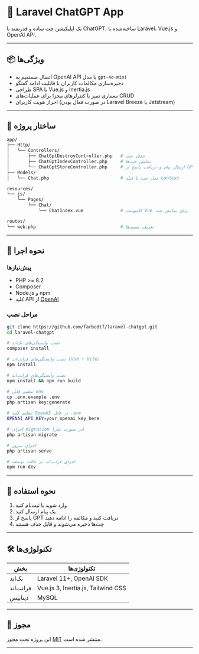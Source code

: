 # 💬 Laravel ChatGPT App

یک اپلیکیشن چت ساده و قدرتمند با ChatGPT، ساخته‌شده با Laravel، Vue.js و OpenAI API.

---

## 📦 ویژگی‌ها

- اتصال مستقیم به OpenAI API با مدل `gpt-4o-mini`
- ذخیره‌سازی مکالمات کاربران با قابلیت ادامه گفتگو
- طراحی SPA با Vue.js و Inertia.js
- معماری تمیز با کنترلرهای مجزا برای عملیات‌های CRUD
- احراز هویت کاربران (در صورت فعال بودن Laravel Breeze یا Jetstream)

---

## 🧱 ساختار پروژه

```bash
app/
├── Http/
│   └── Controllers/
│       ├── ChatGptDestroyController.php   # حذف چت
│       ├── ChatGptIndexController.php     # نمایش چت‌ها
│       └── ChatGptStoreController.php     # ارسال پیام و دریافت پاسخ از GPT
├── Models/
│   └── Chat.php                           # مدل چت با فیلد context

resources/
└── js/
    └── Pages/
        └── Chat/
            └── ChatIndex.vue              # کامپوننت Vue برای نمایش چت

routes/
└── web.php                                # تعریف مسیرها
```

---

## 🚀 نحوه اجرا

### پیش‌نیازها

- PHP >= 8.2  
- Composer  
- Node.js و npm  
- کلید API از [OpenAI](https://platform.openai.com/account/api-keys)

### مراحل نصب

```bash
git clone https://github.com/farbodtf/laravel-chatgpt.git
cd laravel-chatgpt

# نصب وابستگی‌های بک‌اند
composer install

# نصب وابستگی‌های فرانت‌اند (Vue + Vite)
npm install

# نصب وابستگی‌های فرانت‌اند
npm install && npm run build

# تنظیم فایل env
cp .env.example .env
php artisan key:generate

# تنظیم کلید OpenAI در فایل .env
OPENAI_API_KEY=your_openai_key_here

# اجرای migration (در صورت نیاز)
php artisan migrate

# اجرای سرور
php artisan serve

# اجرای فرانت‌اند در حالت توسعه
npm run dev
```

---

## 🧠 نحوه استفاده

1. وارد شوید یا ثبت‌نام کنید  
2. یک پیام ارسال کنید  
3. پاسخ از GPT دریافت کنید و مکالمه را ادامه دهید  
4. چت‌ها ذخیره می‌شوند و قابل حذف هستند  

---

## 🛠 تکنولوژی‌ها

| بخش       | تکنولوژی‌ها                         |
|-----------|-------------------------------------|
| بک‌اند    | Laravel 11+, OpenAI SDK             |
| فرانت‌اند | Vue.js 3, Inertia.js, Tailwind CSS  |
| دیتابیس   | MySQL                               |

---

## 📁 مجوز

این پروژه تحت مجوز [MIT](LICENSE) منتشر شده است.

---
